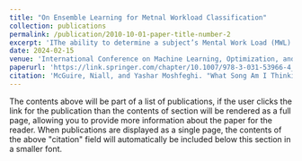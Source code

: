 ```yaml
---
title: "On Ensemble Learning for Metnal Workload Classification"
collection: publications
permalink: /publication/2010-10-01-paper-title-number-2
excerpt: 'IThe ability to determine a subject’s Mental Work Load (MWL) has a wide range of significant applications within modern working environments. In recent years, techniques such as Electroencephalography (EEG) have come to the forefront of MWL monitoring by extracting signals from the brain that correlate strongly to the workload of a subject. To effectively classify the MWL of a subject via their EEG data, prior works have employed machine and deep learning models. These studies have primarily utilised single-learner models to perform MWL classification. However, given the significance of accurately detecting a subject’s MWL for use in practical applications, steps should be taken to assess how we can increase the accuracy of these systems so that they are robust enough for use in real-world scenarios. Therefore, in this study, we investigate if the use of state-of-the-art ensemble learning strategies can improve performance over individual models. As such, we apply Bagging and Stacking ensemble techniques to the STEW dataset to classify “low”, “medium”, and “high” workload levels using EEG data. We also explore how different model compositions impact performance by modifying the type and quantity of models within each ensemble. The results from this study highlight that ensemble networks are capable of improving upon the accuracy of all their individual learner counterparts whilst reducing the variance of predictions, with our highest scoring model being a stacking BLSTM consisting of 8 learners, which achieved a classification accuracy of 97%.'
date: 2024-02-15
venue: 'International Conference on Machine Learning, Optimization, and Data Science'
paperurl: 'https://link.springer.com/chapter/10.1007/978-3-031-53966-4_27'
citation: 'McGuire, Niall, and Yashar Moshfeghi. "What Song Am I Thinking Of?." International Conference on Machine Learning, Optimization, and Data Science. 2023.'
---
```


The contents above will be part of a list of publications, if the user clicks the link for the publication than the contents of section will be rendered as a full page, allowing you to provide more information about the paper for the reader. When publications are displayed as a single page, the contents of the above "citation" field will automatically be included below this section in a smaller font.